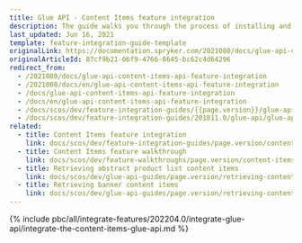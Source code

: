 ```yaml
---
title: Glue API - Content Items feature integration
description: The guide walks you through the process of installing and configuring the Content Items feature in the project.
last_updated: Jun 16, 2021
template: feature-integration-guide-template
originalLink: https://documentation.spryker.com/2021080/docs/glue-api-content-items-api-feature-integration
originalArticleId: 87cf9b21-06f9-4766-8645-bc62c4d64296
redirect_from:
  - /2021080/docs/glue-api-content-items-api-feature-integration
  - /2021080/docs/en/glue-api-content-items-api-feature-integration
  - /docs/glue-api-content-items-api-feature-integration
  - /docs/en/glue-api-content-items-api-feature-integration
  - /docs/scos/dev/feature-integration-guides/{{page.version}}/glue-api/glue-api-content-items-feature-integration.html
  - /docs/scos/dev/feature-integration-guides/201811.0/glue-api/glue-api-content-items-feature-integration.html
related:
  - title: Content Items feature integration
    link: docs/scos/dev/feature-integration-guides/page.version/content-items-feature-integration.html
  - title: Content Items feature walkthrough
    link: docs/scos/dev/feature-walkthroughs/page.version/content-items-feature-walkthrough/content-items-feature-walkthrough.html
  - title: Retrieving abstract product list content items
    link: docs/scos/dev/glue-api-guides/page.version/retrieving-content-items/retrieving-abstract-product-list-content-items.html
  - title: Retrieving banner content items
    link: docs/scos/dev/glue-api-guides/page.version/retrieving-content-items/retrieving-banner-content-items.html
---
```


{% include pbc/all/integrate-features/202204.0/integrate-glue-api/integrate-the-content-items-glue-api.md %} <!-- To edit, see /_includes/pbc/all/integrate-features/202204.0/integrate-glue-api/integrate-the-content-items-glue-api.md -->
